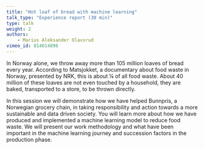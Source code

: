 ```yaml
---
title: "Hot loaf of bread with machine learning"
talk_type: "Experience report (30 min)"
type: talk
weight: 2
authors:
    - Marius Aleksander Olavsrud
vimeo_id: 814014896
---
```

In Norway alone, we throw away more than 105 million loaves of bread every year. According to Matsjokket, a documentary about food waste in Norway, presented by NRK, this is about ¼ of all food waste. About 40 million of these loaves are not even touched by a household, they are baked, transported to a store, to be thrown directly.

In this session we will demonstrate how we have helped Bunnpris, a Norwegian grocery chain, in taking responsibility and action towards a more sustainable and data driven society. You will learn more about how we have produced and implemented a machine learning model to reduce food waste. We will present our work methodology and what have been important in the machine learning journey and succession factors in the production phase.
 

